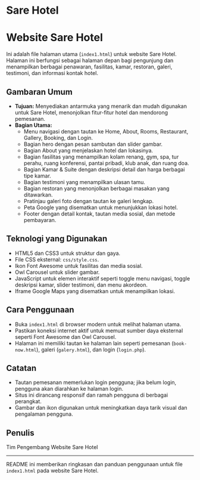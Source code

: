 # Sare Hotel

# Website Sare Hotel

Ini adalah file halaman utama (`index1.html`) untuk website Sare Hotel. Halaman ini berfungsi sebagai halaman depan bagi pengunjung dan menampilkan berbagai penawaran, fasilitas, kamar, restoran, galeri, testimoni, dan informasi kontak hotel.

## Gambaran Umum

- **Tujuan:** Menyediakan antarmuka yang menarik dan mudah digunakan untuk Sare Hotel, menonjolkan fitur-fitur hotel dan mendorong pemesanan.
- **Bagian Utama:**
  - Menu navigasi dengan tautan ke Home, About, Rooms, Restaurant, Gallery, Booking, dan Login.
  - Bagian hero dengan pesan sambutan dan slider gambar.
  - Bagian About yang menjelaskan hotel dan lokasinya.
  - Bagian fasilitas yang menampilkan kolam renang, gym, spa, tur perahu, ruang konferensi, pantai pribadi, klub anak, dan ruang doa.
  - Bagian Kamar & Suite dengan deskripsi detail dan harga berbagai tipe kamar.
  - Bagian testimoni yang menampilkan ulasan tamu.
  - Bagian restoran yang menonjolkan berbagai masakan yang ditawarkan.
  - Pratinjau galeri foto dengan tautan ke galeri lengkap.
  - Peta Google yang disematkan untuk menunjukkan lokasi hotel.
  - Footer dengan detail kontak, tautan media sosial, dan metode pembayaran.

## Teknologi yang Digunakan

- HTML5 dan CSS3 untuk struktur dan gaya.
- File CSS eksternal: `css/style.css`.
- Ikon Font Awesome untuk fasilitas dan media sosial.
- Owl Carousel untuk slider gambar.
- JavaScript untuk elemen interaktif seperti toggle menu navigasi, toggle deskripsi kamar, slider testimoni, dan menu akordeon.
- Iframe Google Maps yang disematkan untuk menampilkan lokasi.

## Cara Penggunaan

- Buka `index1.html` di browser modern untuk melihat halaman utama.
- Pastikan koneksi internet aktif untuk memuat sumber daya eksternal seperti Font Awesome dan Owl Carousel.
- Halaman ini memiliki tautan ke halaman lain seperti pemesanan (`book-now.html`), galeri (`galery.html`), dan login (`login.php`).

## Catatan

- Tautan pemesanan memerlukan login pengguna; jika belum login, pengguna akan diarahkan ke halaman login.
- Situs ini dirancang responsif dan ramah pengguna di berbagai perangkat.
- Gambar dan ikon digunakan untuk meningkatkan daya tarik visual dan pengalaman pengguna.

## Penulis

Tim Pengembang Website Sare Hotel

---

README ini memberikan ringkasan dan panduan penggunaan untuk file `index1.html` pada website Sare Hotel.
